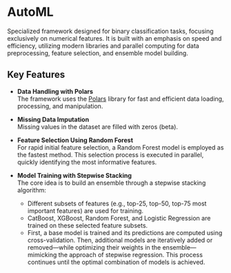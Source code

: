 # AutoML

Specialized framework designed for binary classification tasks, focusing exclusively on numerical features. It is built with an emphasis on speed and efficiency, utilizing modern libraries and parallel computing for data preprocessing, feature selection, and ensemble model building.

## Key Features

- **Data Handling with Polars**  
  The framework uses the [Polars](https://pola.rs/) library for fast and efficient data loading, processing, and manipulation.

- **Missing Data Imputation**  
  Missing values in the dataset are filled with zeros (beta).

- **Feature Selection Using Random Forest**  
  For rapid initial feature selection, a Random Forest model is employed as the fastest method. This selection process is executed in parallel, quickly identifying the most informative features.

- **Model Training with Stepwise Stacking**  
  The core idea is to build an ensemble through a stepwise stacking algorithm:
  - Different subsets of features (e.g., top-25, top-50, top-75 most important features) are used for training.
  - CatBoost, XGBoost, Random Forest, and Logistic Regression are trained on these selected feature subsets.
  - First, a base model is trained and its predictions are computed using cross-validation. Then, additional models are iteratively added or removed—while optimizing their weights in the ensemble—mimicking the approach of stepwise regression. This process continues until the optimal combination of models is achieved.


